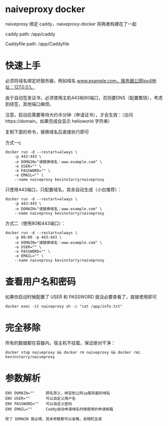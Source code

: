 # naiveproxy docker
naiveproxy 绑定 caddy，naiveproxy-docker 将两者构建在了一起

caddy path: /app/caddy

Caddyfile path: /app/Caddyfile

# 快速上手

必须将域名绑定好服务器，例如域名 www.example.com，服务器公网ipv4地址：127.0.0.1。

由于自动签发证书，必须使用主机443和80端口，否则要DNS（配置繁琐），考虑到续签，其他端口麻烦。

注意，启动后需要等待大约半分钟（申请证书），才会生效：（访问https://domain，如果完成会显示 helloworld 字符串）

复制下面的命令，替换域名后直接执行即可

方式一ç
```
docker run -d --restart=always \
    -p 443:443 \
    -e DOMAIN="请替换域名：www.example.com" \
    -e USER="" \
    -e PASSWORD="" \
    -e EMAIL="" \
    --name naiveproxy kevinstarry/naiveproxy
```

只使用443端口，只配置域名，其余自动生成（小白推荐）：
```
docker run -d --restart=always \
    -p 443:443 \
    -e DOMAIN="请替换域名：www.example.com" \
    --name naiveproxy kevinstarry/naiveproxy
```


方式二（使用80和443端口）：
```
docker run -d --restart=always \
    -p 80:80 -p 443:443 \
    -e DOMAIN="请替换域名：www.example.com" \
    -e USER="" \
    -e PASSWORD="" \
    -e EMAIL="" \
    --name naiveproxy kevinstarry/naiveproxy
```

# 查看用户名和密码
如果你启动时候配置了 USER 和 PASSWORD 就没必要查看了，直接使用即可
```
docker exec -it naiveproxy sh -c "cat /app/info.txt"
```

# 完全移除
所有的数据都在容器内，宿主机不挂载，保证绝对干净：
```
docker stop naiveproxy && docker rm naiveproxy && docker rmi kevinstarry/naiveproxy
```

# 参数解析
```
ENV DOMAIN=""     顾名思义，绑定到公网ip服务器的域名
ENV USER=""       可以自定义用户名
ENV PASSWORD=""   可以自定义密码
ENV EMAIL=""      Caddy自动申请域名时候使用的申请邮箱

除了 DOMAIN 是必填，其余参数都可以省略，会随机生成
```
